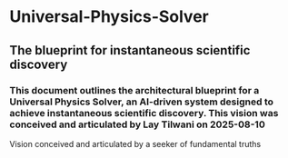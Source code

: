 # Universal-Physics-Solver
## The blueprint for instantaneous scientific discovery
### This document outlines the architectural blueprint for a Universal Physics Solver, an AI-driven system designed to achieve instantaneous scientific discovery. This vision was conceived and articulated by Lay Tilwani on 2025-08-10
Vision conceived and articulated by a seeker of fundamental truths
